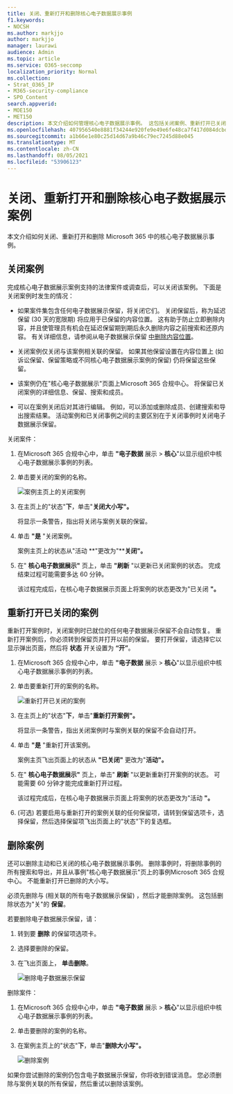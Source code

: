 ```yaml
---
title: 关闭、重新打开和删除核心电子数据展示事例
f1.keywords:
- NOCSH
ms.author: markjjo
author: markjjo
manager: laurawi
audience: Admin
ms.topic: article
ms.service: O365-seccomp
localization_priority: Normal
ms.collection:
- Strat_O365_IP
- M365-security-compliance
- SPO_Content
search.appverid:
- MOE150
- MET150
description: 本文介绍如何管理核心电子数据展示事例。 这包括关闭案例、重新打开已关闭的案例和删除案例。
ms.openlocfilehash: 407956540e8881f34244e920fe9e49e6fe48ca7f417d084dcbd1845a2c53c4f6
ms.sourcegitcommit: a1b66e1e80c25d14d67a9b46c79ec7245d88e045
ms.translationtype: MT
ms.contentlocale: zh-CN
ms.lasthandoff: 08/05/2021
ms.locfileid: "53906123"
---
```

# <a name="close-reopen-and-delete-a-core-ediscovery-case"></a>关闭、重新打开和删除核心电子数据展示案例

本文介绍如何关闭、重新打开和删除 Microsoft 365 中的核心电子数据展示事例。

## <a name="close-a-case"></a>关闭案例

完成核心电子数据展示案例支持的法律案件或调查后，可以关闭该案例。 下面是关闭案例时发生的情况：
  
- 如果案件集包含任何电子数据展示保留，将关闭它们。 关闭保留后，称为延迟保留 (30 天的宽限期) 将应用于已保留的内容位置。 这有助于防止立即删除内容，并且使管理员有机会在延迟保留期到期后永久删除内容之前搜索和还原内容。 有关详细信息，请参阅从电子数据展示保留 [中删除内容位置](create-ediscovery-holds.md#removing-content-locations-from-an-ediscovery-hold)。

- 关闭案例仅关闭与该案例相关联的保留。 如果其他保留设置在内容位置上 (如诉讼保留、保留策略或不同核心电子数据展示案例的保留) 仍将保留这些保留。

- 该案例仍在"核心电子数据展示"页面上Microsoft 365 合规中心。 将保留已关闭案例的详细信息、保留、搜索和成员。

- 可以在案例关闭后对其进行编辑。 例如，可以添加或删除成员、创建搜索和导出搜索结果。 活动案例和已关闭事例之间的主要区别在于关闭事例时关闭电子数据展示保留。

关闭案件：
  
1. 在Microsoft 365 合规中心中，单击 **"电子数据** 展示  >  **核心**"以显示组织中核心电子数据展示事例的列表。

2. 单击要关闭的案例的名称。

   ![案例主页上的关闭案例](../media/eDiscoveryCaseHomePage.png)

3. 在主页上的"状态"**下**，单击"**关闭大小写"。**

    将显示一条警告，指出将关闭与案例关联的保留。

4. 单击 **"是** "关闭案例。

    案例主页上的状态从"活动 **"更改为"****关闭"。**

5. 在" **核心电子数据展示"** 页上，单击 **"刷新** "以更新已关闭案例的状态。 完成结束过程可能需要多达 60 分钟。

    该过程完成后，在核心电子数据展示页面上将案例的状态更改为"已关闭 **"。**

## <a name="reopen-a-closed-case"></a>重新打开已关闭的案例

重新打开案例时，关闭案例时已就位的任何电子数据展示保留不会自动恢复。 重新打开案例后，你必须转到保留页并打开以前的保留。  要打开保留，请选择它以显示弹出页面，然后将 **状态** 开关设置为 **“开”**。
  
1. 在Microsoft 365 合规中心中，单击 **"电子数据** 展示  >  **核心**"以显示组织中核心电子数据展示事例的列表。

2. 单击要重新打开的案例的名称。

   ![重新打开已关闭的案例](../media/eDiscoveryCaseHomePageReopen.png)

3. 在主页上的"状态"**下**，单击"**重新打开案例"。**

    将显示一条警告，指出关闭案例时与案例关联的保留不会自动打开。

4. 单击 **"是** "重新打开该案例。

    案例主页飞出页面上的状态从 **"已关闭"** 更改为"**活动"。**

5. 在" **核心电子数据展示"** 页上，单击" **刷新** "以更新重新打开案例的状态。 可能需要 60 分钟才能完成重新打开过程。 

    该过程完成后，在核心电子数据展示页面上将案例的状态更改为"活动 **"。**

6.  (可选) 若要启用与重新打开的案例关联的任何保留项，请转到保留选项卡，选择保留，然后选择保留项飞出页面上的"状态"下的复选框。 
  
## <a name="delete-a-case"></a>删除案例

还可以删除主动和已关闭的核心电子数据展示事例。 删除事例时，将删除事例的所有搜索和导出，并且从事例"核心电子数据展示"页上的事例Microsoft 365 合规中心。  不能重新打开已删除的大小写。

必须先删除与 (相关联的所有电子数据展示保留) ，然后才能删除案例。  这包括删除状态为"关"的 **保留**。 

若要删除电子数据展示保留，请：

1. 转到要 **删除** 的保留项选项卡。

2. 选择要删除的保留。

3. 在飞出页面上， **单击删除**。

      ![删除电子数据展示保留](../media/DeleteeDiscoveryHold.png)

删除案件：

1. 在Microsoft 365 合规中心中，单击 **"电子数据** 展示  >  **核心**"以显示组织中核心电子数据展示事例的列表。

2. 单击要删除的案例的名称。

3. 在案例主页上的"状态"**下**，单击"**删除大小写"。**

      ![删除案例](../media/eDiscoveryCaseHomePageDelete.png)

如果你尝试删除的案例仍包含电子数据展示保留，你将收到错误消息。 您必须删除与案例关联的所有保留，然后重试以删除该案例。
